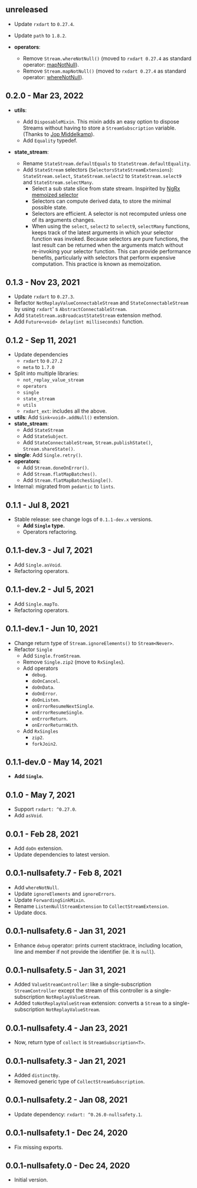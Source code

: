 ## unreleased

- Update `rxdart` to `0.27.4`.
- Update `path` to `1.8.2`.

- **operators**:
    - Remove `Stream.whereNotNull()` (moved to `rxdart 0.27.4` as standard
      operator: [mapNotNull](https://pub.dev/documentation/rxdart/latest/rx/MapNotNullExtension/mapNotNull.html)).
    - Remove `Stream.mapNotNull()` (moved to `rxdart 0.27.4` as standard
      operator: [whereNotNull](https://pub.dev/documentation/rxdart/latest/rx/WhereNotNullExtension/whereNotNull.html)).

## 0.2.0 - Mar 23, 2022

- **utils**:
    - Add `DisposableMixin`. This mixin adds an easy option to dispose Streams without having to store
      a `StreamSubscription` variable. (Thanks to [Jop Middelkamp](https://github.com/jopmiddelkamp)).
    - Add `Equality` typedef.

- **state_stream**:
    - Rename `StateStream.defaultEquals` to `StateStream.defaultEquality`.
    - Add `StateStream` selectors (`SelectorsStateStreamExtensions`): `StateStream.select`, `StateStream.select2`
      to `StateStream.select9`
      and `StateStream.selectMany`.
        - Select a sub state slice from state stream. Inspirited
          by [NgRx memoized selector](https://ngrx.io/guide/store/selectors)
        - Selectors can compute derived data, to store the minimal possible state.
        - Selectors are efficient. A selector is not recomputed unless one of its arguments changes.
        - When using the `select`, `select2` to `select9`, `selectMany` functions, keeps track of the latest arguments
          in which your selector function was invoked. Because selectors are pure functions, the last result can be
          returned when the arguments match without re-invoking your selector function. This can provide performance
          benefits, particularly with selectors that perform expensive computation. This practice is known as
          memoization.

## 0.1.3 - Nov 23, 2021

- Update `rxdart` to `0.27.3`.
- Refactor `NotReplayValueConnectableStream` and `StateConnectableStream` by using `rxdart`'
  s `AbstractConnectableStream`.
- Add `StateStream.asBroadcastStateStream` extension method.
- Add `Future<void> delay(int milliseconds)` function.

## 0.1.2 - Sep 11, 2021

- Update dependencies
    - `rxdart` to `0.27.2`
    - `meta` to `1.7.0`
- Split into multiple libraries:
    - `not_replay_value_stream`
    - `operators`
    - `single`
    - `state_stream`
    - `utils`
    - `rxdart_ext`: includes all the above.
- **utils**: Add `Sink<void>.addNull()` extension.
- **state_stream**:
    - Add `StateStream`
    - Add `StateSubject`.
    - Add `StateConnectableStream`, `Stream.publishState()`, `Stream.shareState()`.
- **single**: Add `Single.retry()`.
- **operators**:
    - Add `Stream.doneOnError()`.
    - Add `Stream.flatMapBatches()`.
    - Add `Stream.flatMapBatchesSingle()`.
- Internal: migrated from `pedantic` to `lints`.

## 0.1.1 - Jul 8, 2021

- Stable release: see change logs of `0.1.1-dev.x` versions.
    - **Add `Single` type.**
    - Operators refactoring.

## 0.1.1-dev.3 - Jul 7, 2021

- Add `Single.asVoid`.
- Refactoring operators.

## 0.1.1-dev.2 - Jul 5, 2021

- Add `Single.mapTo`.
- Refactoring operators.

## 0.1.1-dev.1 - Jun 10, 2021

- Change return type of `Stream.ignoreElements()` to `Stream<Never>`.
- Refactor `Single`
    - Add `Single.fromStream`.
    - Remove `Single.zip2` (move to `RxSingles`).
    - Add operators
        - `debug`.
        - `doOnCancel`.
        - `doOnData`.
        - `doOnError`.
        - `doOnListen`.
        - `onErrorResumeNextSingle`.
        - `onErrorResumeSingle`.
        - `onErrorReturn`.
        - `onErrorReturnWith`.
    - Add `RxSingles`
        - `zip2`.
        - `forkJoin2`.

## 0.1.1-dev.0 - May 14, 2021

- **Add `Single`.**

## 0.1.0 - May 7, 2021

- Support `rxdart: ^0.27.0`.
- Add `asVoid`.

## 0.0.1 - Feb 28, 2021

- Add `doOn` extension.
- Update dependencies to latest version.

## 0.0.1-nullsafety.7 - Feb 8, 2021

- Add `whereNotNull`.
- Update `ignoreElements` and `ignoreErrors`.
- Update `ForwardingSinkMixin`.
- Rename `ListenNullStreamExtension` to `CollectStreamExtension`.
- Update docs.

## 0.0.1-nullsafety.6 - Jan 31, 2021

- Enhance `debug` operator: prints current stacktrace, including location, line and member if not provide the
  identifier (ie. it is `null`).

## 0.0.1-nullsafety.5 - Jan 31, 2021

- Added `ValueStreamController`: like a single-subscription `StreamController` except the stream of this controller is a
  single-subscription `NotReplayValueStream`.
- Added `toNotReplayValueStream` extension: converts a `Stream` to a single-subscription `NotReplayValueStream`.

## 0.0.1-nullsafety.4 - Jan 23, 2021

- Now, return type of `collect`  is `StreamSubscription<T>`.

## 0.0.1-nullsafety.3 - Jan 21, 2021

- Added `distinctBy`.
- Removed generic type of `CollectStreamSubscription`.

## 0.0.1-nullsafety.2 - Jan 08, 2021

- Update dependency: `rxdart: ^0.26.0-nullsafety.1`.

## 0.0.1-nullsafety.1 - Dec 24, 2020

- Fix missing exports.

## 0.0.1-nullsafety.0 - Dec 24, 2020

- Initial version.
